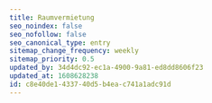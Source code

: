 ```yaml
---
title: Raumvermietung
seo_noindex: false
seo_nofollow: false
seo_canonical_type: entry
sitemap_change_frequency: weekly
sitemap_priority: 0.5
updated_by: 34d4dc92-ec1a-4900-9a81-ed8dd8606f23
updated_at: 1608628238
id: c8e40de1-4337-40d5-b4ea-c741a1adc91d
---
```

